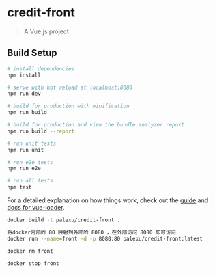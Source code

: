 # credit-front

> A Vue.js project

## Build Setup

``` bash
# install dependencies
npm install

# serve with hot reload at localhost:8080
npm run dev

# build for production with minification
npm run build

# build for production and view the bundle analyzer report
npm run build --report

# run unit tests
npm run unit

# run e2e tests
npm run e2e

# run all tests
npm test
```

For a detailed explanation on how things work, check out the [guide](http://vuejs-templates.github.io/webpack/) and [docs for vue-loader](http://vuejs.github.io/vue-loader).


```bash
docker build -t palexu/credit-front .

将docker内部的 80 映射到外部的 8080 ，在外部访问 8080 即可访问
docker run --name=front -d -p 8080:80 palexu/credit-front:latest

docker rm front

docker stop front
```
